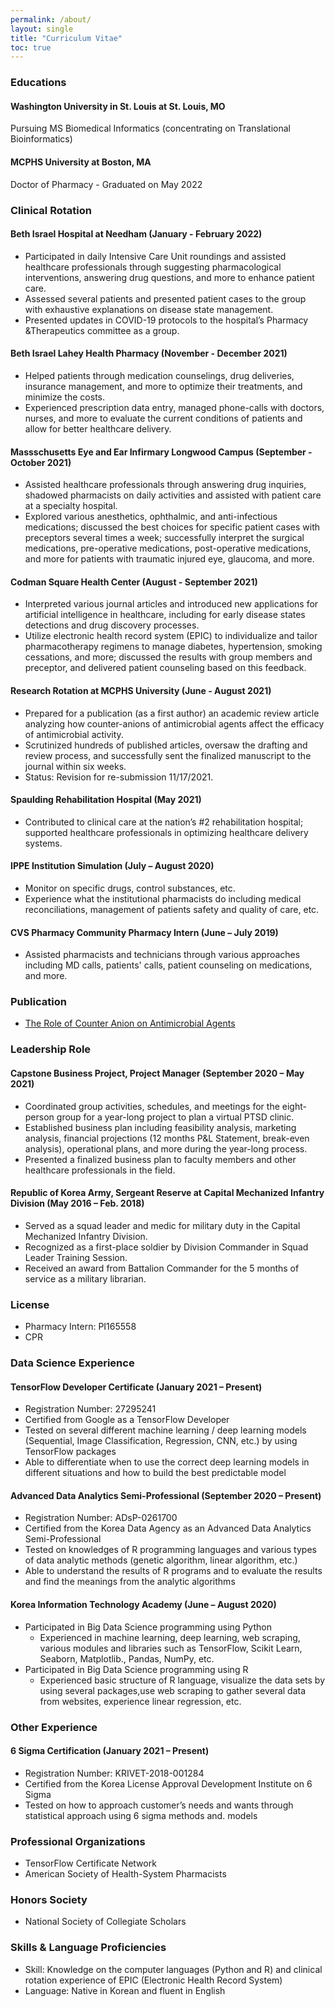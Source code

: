 ```yaml
---
permalink: /about/
layout: single
title: "Curriculum Vitae"
toc: true
---
```


### Educations

#### Washington University in St. Louis at St. Louis, MO

Pursuing MS Biomedical Informatics (concentrating on Translational Bioinformatics)

#### MCPHS University at Boston, MA

Doctor of Pharmacy - Graduated on May 2022

### Clinical Rotation

#### Beth Israel Hospital at Needham (January - February 2022)

- Participated in daily Intensive Care Unit roundings and assisted healthcare professionals through suggesting pharmacological interventions, answering drug questions, and more to enhance patient care.
- Assessed several patients and presented patient cases to the group with exhaustive explanations on disease state management.
- Presented updates in COVID-19 protocols to the hospital’s Pharmacy &Therapeutics committee as a group.

#### Beth Israel Lahey Health Pharmacy (November - December 2021)

- Helped patients through medication counselings, drug deliveries, insurance management, and more to optimize their treatments, and minimize the costs.
- Experienced prescription data entry, managed phone-calls with doctors, nurses, and more to evaluate the current conditions of patients and allow for better healthcare delivery.

#### Massschusetts Eye and Ear Infirmary Longwood Campus (September - October 2021)

- Assisted healthcare professionals through answering drug inquiries, shadowed pharmacists on daily activities and assisted with patient care at a specialty hospital.
- Explored various anesthetics, ophthalmic, and anti-infectious medications; discussed the best choices for specific patient cases with preceptors several times a week; successfully interpret the surgical medications, pre-operative medications, post-operative medications, and more for patients with traumatic injured eye, glaucoma, and more.

#### Codman Square Health Center (August - September 2021)

- Interpreted various journal articles and introduced new applications for artificial intelligence in healthcare, including for early disease states detections and drug discovery processes.
- Utilize electronic health record system (EPIC) to individualize and tailor pharmacotherapy regimens to manage diabetes, hypertension, smoking cessations, and more; discussed the results with group members and preceptor, and delivered patient counseling based on this feedback.

#### Research Rotation at MCPHS University (June - August 2021)

- Prepared for a publication (as a first author) an academic review article analyzing how counter-anions of antimicrobial agents affect the efficacy of antimicrobial activity.
- Scrutinized hundreds of published articles, oversaw the drafting and review process, and successfully sent the finalized manuscript to the journal within six weeks.
- Status: Revision for re-submission 11/17/2021. 

#### Spaulding Rehabilitation Hospital (May 2021)

- Contributed to clinical care at the nation’s #2 rehabilitation hospital; supported healthcare professionals in optimizing healthcare delivery systems.

#### IPPE Institution Simulation	(July – August 2020)	

- Monitor on specific drugs, control substances, etc.
- Experience what the institutional pharmacists do including medical reconciliations, management of patients safety and quality of care, etc. 

#### CVS Pharmacy Community Pharmacy Intern (June – July 2019)

- Assisted pharmacists and technicians through various approaches including MD calls, patients' calls, patient counseling on medications, and more.

### Publication

- [The Role of Counter Anion on Antimicrobial Agents](https://esmed.org/MRA/index.php/mra/article/view/2716)

### Leadership Role

#### Capstone Business Project, Project Manager (September 2020 – May 2021)

- Coordinated group activities, schedules, and meetings for the eight-person group for a year-long project to plan a virtual PTSD clinic.
- Established business plan including feasibility analysis, marketing analysis, financial projections (12 months P&L Statement, break-even analysis), operational plans, and more during the year-long process. 
- Presented a finalized business plan to faculty members and other healthcare professionals in the field.

#### Republic of Korea Army, Sergeant Reserve at Capital Mechanized Infantry Division (May 2016 – Feb. 2018)

- Served as a squad leader and medic for military duty in the Capital Mechanized Infantry Division.
- Recognized as a first-place soldier by Division Commander in Squad Leader Training Session.
- Received an award from Battalion Commander for the 5 months of service as a military librarian. 

### License

- Pharmacy Intern: PI165558
- CPR

### Data Science Experience

#### TensorFlow Developer Certificate (January 2021 – Present)

- Registration Number: 27295241
- Certified from Google as a TensorFlow Developer
- Tested on several different machine learning / deep learning models (Sequential, Image Classification, Regression, CNN, etc.) by using TensorFlow packages 
- Able to differentiate when to use the correct deep learning models in different situations and how to build the best predictable model 

#### Advanced Data Analytics Semi-Professional (September 2020 – Present)

- Registration Number: ADsP-0261700
- Certified from the Korea Data Agency as an Advanced Data Analytics Semi-Professional
- Tested on knowledges of R programming languages and various types of data analytic methods (genetic algorithm, linear algorithm, etc.)
- Able to understand the results of R programs and to evaluate the results and find the meanings from the analytic algorithms

#### Korea Information Technology Academy	(June – August 2020)

- Participated in Big Data Science programming using Python
  - Experienced in machine learning, deep learning, web scraping, various modules and libraries
    such as TensorFlow, Scikit Learn, Seaborn, Matplotlib., Pandas, NumPy, etc.
- Participated in Big Data Science programming using R
  - Experienced basic structure of R language, visualize the data sets by using several packages,use web
    scraping to gather several data from websites, experience linear regression, etc.

### Other Experience

#### 6 Sigma Certification		(January 2021 – Present)

- Registration Number: KRIVET-2018-001284
- Certified from the Korea License Approval Development Institute on 6 Sigma
- Tested on how to approach customer’s needs and wants through statistical approach using 6 sigma methods and. models

### Professional Organizations

- TensorFlow Certificate Network
- American Society of Health-System Pharmacists

### Honors Society

- National Society of Collegiate Scholars

### Skills & Language Proficiencies

- Skill: Knowledge on the computer languages (Python and R) and clinical rotation experience of EPIC (Electronic Health Record System)
- Language: Native in Korean and fluent in English 









